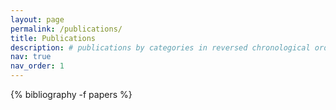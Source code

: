 ```yaml
---
layout: page
permalink: /publications/
title: Publications
description: # publications by categories in reversed chronological order. generated by jekyll-scholar.
nav: true
nav_order: 1
---
```

<!-- _pages/publications.md -->
<div class="publications">

{% bibliography -f papers %}

</div>
